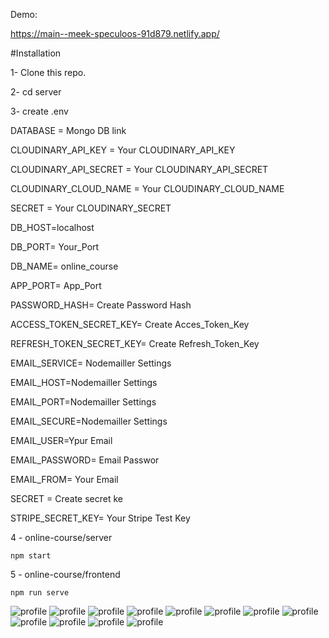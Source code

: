 Demo: 

https://main--meek-speculoos-91d879.netlify.app/

#Installation

1- Clone this repo.

2- cd server

3- create .env

  DATABASE = Mongo DB link

  CLOUDINARY_API_KEY = Your CLOUDINARY_API_KEY

  CLOUDINARY_API_SECRET = Your CLOUDINARY_API_SECRET

  CLOUDINARY_CLOUD_NAME = Your CLOUDINARY_CLOUD_NAME

  SECRET = Your CLOUDINARY_SECRET

  DB_HOST=localhost

  DB_PORT= Your_Port

  DB_NAME= online_course

  APP_PORT= App_Port

  PASSWORD_HASH= Create Password Hash

  ACCESS_TOKEN_SECRET_KEY= Create Acces_Token_Key

  REFRESH_TOKEN_SECRET_KEY= Create Refresh_Token_Key

  EMAIL_SERVICE= Nodemailler Settings

  EMAIL_HOST=Nodemailler Settings

  EMAIL_PORT=Nodemailler Settings

  EMAIL_SECURE=Nodemailler Settings

  EMAIL_USER=Ypur Email

  EMAIL_PASSWORD= Email Passwor

  EMAIL_FROM= Your Email

  SECRET = Create secret ke

  STRIPE_SECRET_KEY= Your Stripe Test Key


4 - online-course/server


    npm start

5 - online-course/frontend

    npm run serve
    

![profile](https://github.com/nurovic/online-course/blob/main/image/9D.png?raw=true)
![profile](https://github.com/nurovic/online-course/blob/main/image/2.PNG?raw=true)
![profile](https://github.com/nurovic/online-course/blob/main/image/3d.png?raw=true)
![profile](https://github.com/nurovic/online-course/blob/main/image/4d.png?raw=true)
![profile](https://github.com/nurovic/online-course/blob/main/image/6.PNG?raw=true)
![profile](https://github.com/nurovic/online-course/blob/main/image/6d.png?raw=true)
![profile](https://github.com/nurovic/online-course/blob/main/image/7d.png?raw=true)
![profile](https://github.com/nurovic/online-course/blob/main/image/5d.png?raw=true)
![profile](https://github.com/nurovic/online-course/blob/main/image/1d.png?raw=true)
![profile](https://github.com/nurovic/online-course/blob/main/image/2d.png?raw=true)
![profile](https://github.com/nurovic/online-course/blob/main/image/13.PNG?raw=true)
![profile](https://github.com/nurovic/online-course/blob/main/image/14.PNG?raw=true)
